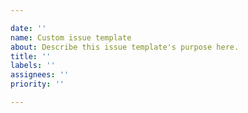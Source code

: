 ```yaml
---

date: ''
name: Custom issue template
about: Describe this issue template's purpose here.
title: ''
labels: ''
assignees: ''
priority: ''

---
```



